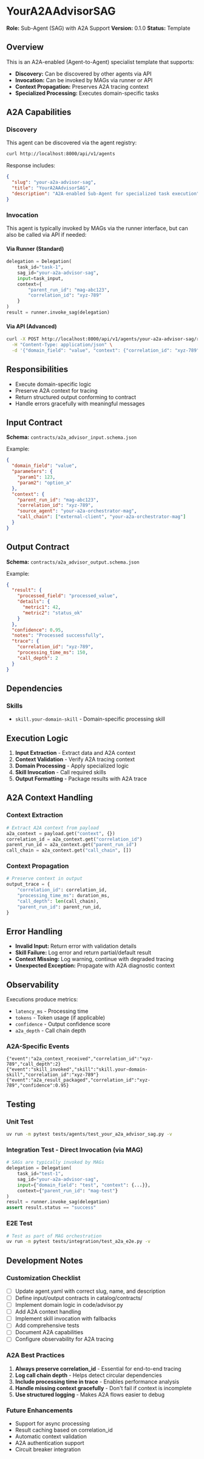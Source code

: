 # YourA2AAdvisorSAG

**Role:** Sub-Agent (SAG) with A2A Support
**Version:** 0.1.0
**Status:** Template

## Overview

This is an A2A-enabled (Agent-to-Agent) specialist template that supports:
- **Discovery:** Can be discovered by other agents via API
- **Invocation:** Can be invoked by MAGs via runner or API
- **Context Propagation:** Preserves A2A tracing context
- **Specialized Processing:** Executes domain-specific tasks

## A2A Capabilities

### Discovery
This agent can be discovered via the agent registry:
```bash
curl http://localhost:8000/api/v1/agents
```

Response includes:
```json
{
  "slug": "your-a2a-advisor-sag",
  "title": "YourA2AAdvisorSAG",
  "description": "A2A-enabled Sub-Agent for specialized task execution"
}
```

### Invocation
This agent is typically invoked by MAGs via the runner interface, but can also be called via API if needed:

#### Via Runner (Standard)
```python
delegation = Delegation(
    task_id="task-1",
    sag_id="your-a2a-advisor-sag",
    input=task_input,
    context={
        "parent_run_id": "mag-abc123",
        "correlation_id": "xyz-789"
    }
)
result = runner.invoke_sag(delegation)
```

#### Via API (Advanced)
```bash
curl -X POST http://localhost:8000/api/v1/agents/your-a2a-advisor-sag/run \
  -H "Content-Type: application/json" \
  -d '{"domain_field": "value", "context": {"correlation_id": "xyz-789"}}'
```

## Responsibilities

- Execute domain-specific logic
- Preserve A2A context for tracing
- Return structured output conforming to contract
- Handle errors gracefully with meaningful messages

## Input Contract

**Schema:** `contracts/a2a_advisor_input.schema.json`

Example:
```json
{
  "domain_field": "value",
  "parameters": {
    "param1": 123,
    "param2": "option_a"
  },
  "context": {
    "parent_run_id": "mag-abc123",
    "correlation_id": "xyz-789",
    "source_agent": "your-a2a-orchestrator-mag",
    "call_chain": ["external-client", "your-a2a-orchestrator-mag"]
  }
}
```

## Output Contract

**Schema:** `contracts/a2a_advisor_output.schema.json`

Example:
```json
{
  "result": {
    "processed_field": "processed_value",
    "details": {
      "metric1": 42,
      "metric2": "status_ok"
    }
  },
  "confidence": 0.95,
  "notes": "Processed successfully",
  "trace": {
    "correlation_id": "xyz-789",
    "processing_time_ms": 150,
    "call_depth": 2
  }
}
```

## Dependencies

### Skills
- `skill.your-domain-skill` - Domain-specific processing skill

## Execution Logic

1. **Input Extraction** - Extract data and A2A context
2. **Context Validation** - Verify A2A tracing context
3. **Domain Processing** - Apply specialized logic
4. **Skill Invocation** - Call required skills
5. **Output Formatting** - Package results with A2A trace

## A2A Context Handling

### Context Extraction
```python
# Extract A2A context from payload
a2a_context = payload.get("context", {})
correlation_id = a2a_context.get("correlation_id")
parent_run_id = a2a_context.get("parent_run_id")
call_chain = a2a_context.get("call_chain", [])
```

### Context Propagation
```python
# Preserve context in output
output_trace = {
    "correlation_id": correlation_id,
    "processing_time_ms": duration_ms,
    "call_depth": len(call_chain),
    "parent_run_id": parent_run_id,
}
```

## Error Handling

- **Invalid Input:** Return error with validation details
- **Skill Failure:** Log error and return partial/default result
- **Context Missing:** Log warning, continue with degraded tracing
- **Unexpected Exception:** Propagate with A2A diagnostic context

## Observability

Executions produce metrics:
- `latency_ms` - Processing time
- `tokens` - Token usage (if applicable)
- `confidence` - Output confidence score
- `a2a_depth` - Call chain depth

### A2A-Specific Events
```jsonl
{"event":"a2a_context_received","correlation_id":"xyz-789","call_depth":2}
{"event":"skill_invoked","skill":"skill.your-domain-skill","correlation_id":"xyz-789"}
{"event":"a2a_result_packaged","correlation_id":"xyz-789","confidence":0.95}
```

## Testing

### Unit Test
```bash
uv run -m pytest tests/agents/test_your_a2a_advisor_sag.py -v
```

### Integration Test - Direct Invocation (via MAG)
```python
# SAGs are typically invoked by MAGs
delegation = Delegation(
    task_id="test-1",
    sag_id="your-a2a-advisor-sag",
    input={"domain_field": "test", "context": {...}},
    context={"parent_run_id": "mag-test"}
)
result = runner.invoke_sag(delegation)
assert result.status == "success"
```

### E2E Test
```bash
# Test as part of MAG orchestration
uv run -m pytest tests/integration/test_a2a_e2e.py -v
```

## Development Notes

### Customization Checklist
- [ ] Update agent.yaml with correct slug, name, and description
- [ ] Define input/output contracts in catalog/contracts/
- [ ] Implement domain logic in code/advisor.py
- [ ] Add A2A context handling
- [ ] Implement skill invocation with fallbacks
- [ ] Add comprehensive tests
- [ ] Document A2A capabilities
- [ ] Configure observability for A2A tracing

### A2A Best Practices
1. **Always preserve correlation_id** - Essential for end-to-end tracing
2. **Log call chain depth** - Helps detect circular dependencies
3. **Include processing time in trace** - Enables performance analysis
4. **Handle missing context gracefully** - Don't fail if context is incomplete
5. **Use structured logging** - Makes A2A flows easier to debug

### Future Enhancements
- Support for async processing
- Result caching based on correlation_id
- Automatic context validation
- A2A authentication support
- Circuit breaker integration
